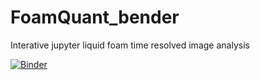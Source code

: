 # FoamQuant_bender
Interative jupyter liquid foam time resolved image analysis

[![Binder](https://mybinder.org/badge_logo.svg)](https://mybinder.org/v2/gh/floschott/FoamQuant_bender/master?labpath=Test_bender.ipynb)
